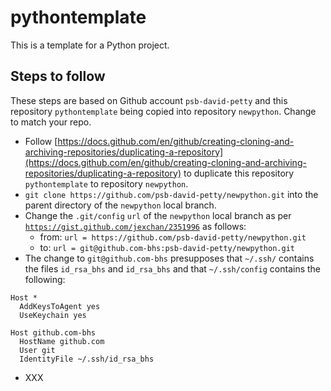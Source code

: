 # pythontemplate

This is a template for a Python project.

## Steps to follow

These steps are based on Github account `psb-david-petty` and this repository `pythontemplate` being copied into repository `newpython`. Change to match your repo.

- Follow [https://docs.github.com/en/github/creating-cloning-and-archiving-repositories/duplicating-a-repository](https://docs.github.com/en/github/creating-cloning-and-archiving-repositories/duplicating-a-repository) to duplicate this repository `pythontemplate` to repository `newpython`.
- `git clone https://github.com/psb-david-petty/newpython.git` into the parent directory of the `newpython` local branch.
- Change the `.git/config` `url` of the `newpython` local branch as per [`https://gist.github.com/jexchan/2351996`](https://gist.github.com/jexchan/2351996) as follows:
  - from: `url = https://github.com/psb-david-petty/newpython.git`
  - to: `url = git@github.com-bhs:psb-david-petty/newpython.git`
- The change to `git@github.com-bhs` presupposes that `~/.ssh/` contains the files `id_rsa_bhs` and `id_rsa_bhs` and that `~/.ssh/config` contains the following:
```
Host *
  AddKeysToAgent yes
  UseKeychain yes

Host github.com-bhs
  HostName github.com
  User git
  IdentityFile ~/.ssh/id_rsa_bhs
  ```
  - XXX
